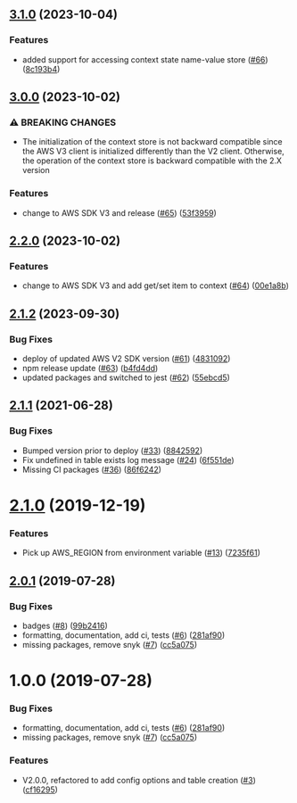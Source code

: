 ## [3.1.0](https://github.com/SmartThingsCommunity/dynamodb-context-store-nodejs/compare/v3.0.0...v3.1.0) (2023-10-04)


### Features

* added support for accessing context state name-value store ([#66](https://github.com/SmartThingsCommunity/dynamodb-context-store-nodejs/issues/66)) ([8c193b4](https://github.com/SmartThingsCommunity/dynamodb-context-store-nodejs/commit/8c193b44ad3b4729ce96c4ed183cbee3cc844dac))

## [3.0.0](https://github.com/SmartThingsCommunity/dynamodb-context-store-nodejs/compare/v2.2.0...v3.0.0) (2023-10-02)


### ⚠ BREAKING CHANGES

* The initialization of the context store is not backward compatible since
the AWS V3 client is initialized differently than the V2 client. Otherwise, the operation of
the context store is backward compatible with the 2.X version

### Features

* change to AWS SDK V3 and release ([#65](https://github.com/SmartThingsCommunity/dynamodb-context-store-nodejs/issues/65)) ([53f3959](https://github.com/SmartThingsCommunity/dynamodb-context-store-nodejs/commit/53f3959070b6fd77cf0170d8e7c69b4e0235c47b))

## [2.2.0](https://github.com/SmartThingsCommunity/dynamodb-context-store-nodejs/compare/v2.1.2...v2.2.0) (2023-10-02)


### Features

* change to AWS SDK V3 and add get/set item to context ([#64](https://github.com/SmartThingsCommunity/dynamodb-context-store-nodejs/issues/64)) ([00e1a8b](https://github.com/SmartThingsCommunity/dynamodb-context-store-nodejs/commit/00e1a8b5730ceea6eef022723642fcd2dfd827fe))

## [2.1.2](https://github.com/SmartThingsCommunity/dynamodb-context-store-nodejs/compare/v2.1.1...v2.1.2) (2023-09-30)


### Bug Fixes

* deploy of updated AWS V2 SDK version ([#61](https://github.com/SmartThingsCommunity/dynamodb-context-store-nodejs/issues/61)) ([4831092](https://github.com/SmartThingsCommunity/dynamodb-context-store-nodejs/commit/48310925459c62430169ce9de7066319b2c5e8cc))
* npm release update ([#63](https://github.com/SmartThingsCommunity/dynamodb-context-store-nodejs/issues/63)) ([b4fd4dd](https://github.com/SmartThingsCommunity/dynamodb-context-store-nodejs/commit/b4fd4dd2d14b9784c0d3371b762e3289446be237))
* updated packages and switched to jest ([#62](https://github.com/SmartThingsCommunity/dynamodb-context-store-nodejs/issues/62)) ([55ebcd5](https://github.com/SmartThingsCommunity/dynamodb-context-store-nodejs/commit/55ebcd56af70431a823ca7a54c04276c7b146da8))

## [2.1.1](https://github.com/SmartThingsCommunity/dynamodb-context-store-nodejs/compare/v2.1.0...v2.1.1) (2021-06-28)


### Bug Fixes

* Bumped version prior to deploy ([#33](https://github.com/SmartThingsCommunity/dynamodb-context-store-nodejs/issues/33)) ([8842592](https://github.com/SmartThingsCommunity/dynamodb-context-store-nodejs/commit/8842592))
* Fix undefined in table exists log message ([#24](https://github.com/SmartThingsCommunity/dynamodb-context-store-nodejs/issues/24)) ([6f551de](https://github.com/SmartThingsCommunity/dynamodb-context-store-nodejs/commit/6f551de))
* Missing CI packages ([#36](https://github.com/SmartThingsCommunity/dynamodb-context-store-nodejs/issues/36)) ([86f6242](https://github.com/SmartThingsCommunity/dynamodb-context-store-nodejs/commit/86f6242))

# [2.1.0](https://github.com/SmartThingsCommunity/dynamodb-context-store-nodejs/compare/v2.0.1...v2.1.0) (2019-12-19)


### Features

* Pick up AWS_REGION from environment variable ([#13](https://github.com/SmartThingsCommunity/dynamodb-context-store-nodejs/issues/13)) ([7235f61](https://github.com/SmartThingsCommunity/dynamodb-context-store-nodejs/commit/7235f61))

## [2.0.1](https://github.com/SmartThingsCommunity/dynamodb-context-store-nodejs/compare/v2.0.0...v2.0.1) (2019-07-28)


### Bug Fixes

* badges ([#8](https://github.com/SmartThingsCommunity/dynamodb-context-store-nodejs/issues/8)) ([99b2416](https://github.com/SmartThingsCommunity/dynamodb-context-store-nodejs/commit/99b2416))
* formatting, documentation, add ci, tests ([#6](https://github.com/SmartThingsCommunity/dynamodb-context-store-nodejs/issues/6)) ([281af90](https://github.com/SmartThingsCommunity/dynamodb-context-store-nodejs/commit/281af90))
* missing packages, remove snyk ([#7](https://github.com/SmartThingsCommunity/dynamodb-context-store-nodejs/issues/7)) ([cc5a075](https://github.com/SmartThingsCommunity/dynamodb-context-store-nodejs/commit/cc5a075))

# 1.0.0 (2019-07-28)


### Bug Fixes

* formatting, documentation, add ci, tests ([#6](https://github.com/SmartThingsCommunity/dynamodb-context-store-nodejs/issues/6)) ([281af90](https://github.com/SmartThingsCommunity/dynamodb-context-store-nodejs/commit/281af90))
* missing packages, remove snyk ([#7](https://github.com/SmartThingsCommunity/dynamodb-context-store-nodejs/issues/7)) ([cc5a075](https://github.com/SmartThingsCommunity/dynamodb-context-store-nodejs/commit/cc5a075))


### Features

* V2.0.0, refactored to add config options and table creation ([#3](https://github.com/SmartThingsCommunity/dynamodb-context-store-nodejs/issues/3)) ([cf16295](https://github.com/SmartThingsCommunity/dynamodb-context-store-nodejs/commit/cf16295))
